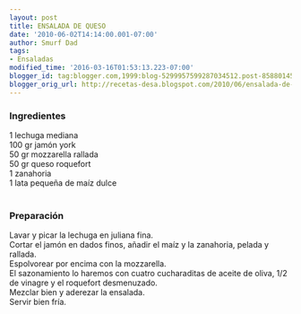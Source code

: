```yaml
---
layout: post
title: ENSALADA DE QUESO
date: '2010-06-02T14:14:00.001-07:00'
author: Smurf Dad
tags:
- Ensaladas
modified_time: '2016-03-16T01:53:13.223-07:00'
blogger_id: tag:blogger.com,1999:blog-5299957599287034512.post-8588014572740531778
blogger_orig_url: http://recetas-desa.blogspot.com/2010/06/ensalada-de-queso.html
---
```


<h3>Ingredientes</h3>1 lechuga mediana<br />100 gr jamón york<br />50 gr mozzarella rallada<br />50 gr queso roquefort<br />1 zanahoria<br />1 lata pequeña de maíz dulce<br /><br /><h3>Preparación</h3>Lavar y picar la lechuga en juliana fina.<br />Cortar el jamón en dados finos, añadir el maíz y la zanahoria, pelada y rallada.<br />Espolvorear por encima con la mozzarella.<br />El sazonamiento lo haremos con cuatro cucharaditas de aceite de oliva, 1/2 de vinagre y el roquefort desmenuzado.<br />Mezclar bien y aderezar la ensalada.<br />Servir bien fría.